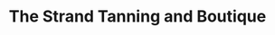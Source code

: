 ---
title: "The Strand Tanning and Boutique"
url: /cleburne/the-strand-tanning-and-boutique/
shop: beauty
---